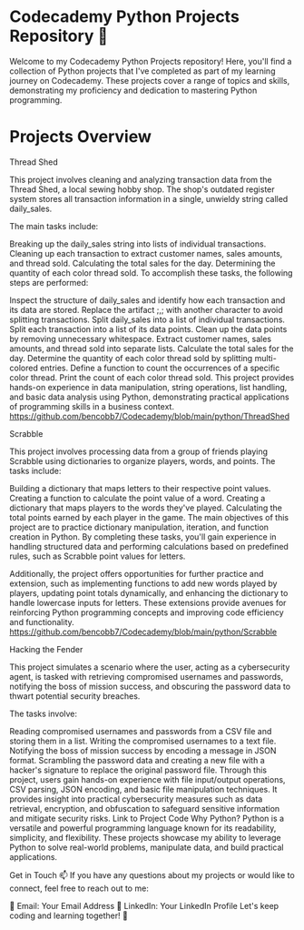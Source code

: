 # Codecademy Python Projects Repository 🐍
Welcome to my Codecademy Python Projects repository! Here, you'll find a collection of Python projects that I've completed as part of my learning journey on Codecademy. These projects cover a range of topics and skills, demonstrating my proficiency and dedication to mastering Python programming.

# Projects Overview
Thread Shed

This project involves cleaning and analyzing transaction data from the Thread Shed, a local sewing hobby shop. The shop's outdated register system stores all transaction information in a single, unwieldy string called daily_sales.

The main tasks include:

Breaking up the daily_sales string into lists of individual transactions.
Cleaning up each transaction to extract customer names, sales amounts, and thread sold.
Calculating the total sales for the day.
Determining the quantity of each color thread sold.
To accomplish these tasks, the following steps are performed:

Inspect the structure of daily_sales and identify how each transaction and its data are stored.
Replace the artifact ;,; with another character to avoid splitting transactions.
Split daily_sales into a list of individual transactions.
Split each transaction into a list of its data points.
Clean up the data points by removing unnecessary whitespace.
Extract customer names, sales amounts, and thread sold into separate lists.
Calculate the total sales for the day.
Determine the quantity of each color thread sold by splitting multi-colored entries.
Define a function to count the occurrences of a specific color thread.
Print the count of each color thread sold.
This project provides hands-on experience in data manipulation, string operations, list handling, and basic data analysis using Python, demonstrating practical applications of programming skills in a business context.
https://github.com/bencobb7/Codecademy/blob/main/python/ThreadShed

Scrabble

This project involves processing data from a group of friends playing Scrabble using dictionaries to organize players, words, and points. The tasks include:

Building a dictionary that maps letters to their respective point values.
Creating a function to calculate the point value of a word.
Creating a dictionary that maps players to the words they've played.
Calculating the total points earned by each player in the game.
The main objectives of this project are to practice dictionary manipulation, iteration, and function creation in Python. By completing these tasks, you'll gain experience in handling structured data and performing calculations based on predefined rules, such as Scrabble point values for letters.

Additionally, the project offers opportunities for further practice and extension, such as implementing functions to add new words played by players, updating point totals dynamically, and enhancing the dictionary to handle lowercase inputs for letters. These extensions provide avenues for reinforcing Python programming concepts and improving code efficiency and functionality.
https://github.com/bencobb7/Codecademy/blob/main/python/Scrabble

Hacking the Fender

This project simulates a scenario where the user, acting as a cybersecurity agent, is tasked with retrieving compromised usernames and passwords, notifying the boss of mission success, and obscuring the password data to thwart potential security breaches.

The tasks involve:

Reading compromised usernames and passwords from a CSV file and storing them in a list.
Writing the compromised usernames to a text file.
Notifying the boss of mission success by encoding a message in JSON format.
Scrambling the password data and creating a new file with a hacker's signature to replace the original password file.
Through this project, users gain hands-on experience with file input/output operations, CSV parsing, JSON encoding, and basic file manipulation techniques. It provides insight into practical cybersecurity measures such as data retrieval, encryption, and obfuscation to safeguard sensitive information and mitigate security risks.
Link to Project Code
Why Python?
Python is a versatile and powerful programming language known for its readability, simplicity, and flexibility. These projects showcase my ability to leverage Python to solve real-world problems, manipulate data, and build practical applications.

Get in Touch
📫 If you have any questions about my projects or would like to connect, feel free to reach out to me:

📧 Email: Your Email Address
💼 LinkedIn: Your LinkedIn Profile
Let's keep coding and learning together! 🚀
